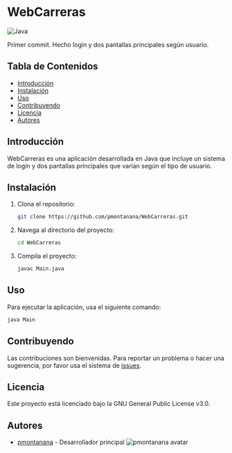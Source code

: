 # WebCarreras

![Java](https://img.shields.io/badge/Java-100%25-blue)

Primer commit. Hecho login y dos pantallas principales según usuario.

## Tabla de Contenidos

- [Introducción](#introducción)
- [Instalación](#instalación)
- [Uso](#uso)
- [Contribuyendo](#contribuyendo)
- [Licencia](#licencia)
- [Autores](#autores)

## Introducción

WebCarreras es una aplicación desarrollada en Java que incluye un sistema de login y dos pantallas principales que varían según el tipo de usuario.

## Instalación

1. Clona el repositorio:
    ```sh
    git clone https://github.com/pmontanana/WebCarreras.git
    ```
2. Navega al directorio del proyecto:
    ```sh
    cd WebCarreras
    ```
3. Compila el proyecto:
    ```sh
    javac Main.java
    ```

## Uso

Para ejecutar la aplicación, usa el siguiente comando:
```sh
java Main
```

## Contribuyendo

Las contribuciones son bienvenidas. Para reportar un problema o hacer una sugerencia, por favor usa el sistema de [issues](https://github.com/pmontanana/WebCarreras/issues).

## Licencia

Este proyecto está licenciado bajo la GNU General Public License v3.0.

## Autores

- [pmontanana](https://github.com/pmontanana) - Desarrollador principal
![pmontanana avatar](https://avatars.githubusercontent.com/u/42617212?v=4&s=50)
